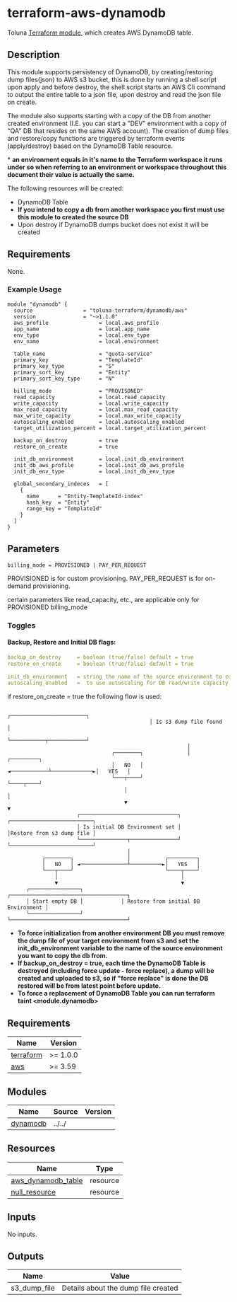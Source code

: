 # terraform-aws-dynamodb
Toluna [Terraform module](https://registry.terraform.io/modules/toluna-terraform/dynamodb/aws/latest), which creates AWS DynamoDB table.

## Description
This module supports persistency of DynamoDB, by creating/restoring dump files(json) to AWS s3 bucket, this is done by running a shell script upon apply and before destroy, the shell script starts an AWS Cli command to output the entire table to a json file, upon destroy and read the json file on create.

The module also supports starting with a copy of the DB from another created environment (I.E. you can start a "DEV" environment with a copy of "QA" DB that resides on the same AWS account).
The creation of dump files and restore/copy functions are triggered by terraform events (apply/destroy) based on the DynamoDB Table resource.

\* **an environment equals in it's name to the Terraform workspace it runs under so when referring to an environment or workspace throughout this document their value is actually the same.**



The following resources will be created:
- DynamoDB Table
- **If you intend to copy a db from another workspace you first must use this module to created the source DB**
- Upon destroy if DynamoDB dumps bucket does not exist it will be created

## Requirements
None.

### Example Usage
```
module "dynamodb" {
  source                = "toluna-terraform/dynamodb/aws"
  version               = "~>1.1.0" 
  aws_profile                = local.aws_profile
  app_name                   = local.app_name
  env_type                   = local.env_type
  env_name                   = local.environment

  table_name                 = "quota-service"
  primary_key                = "TemplateId"
  primary_key_type           = "S"
  primary_sort_key           = "Entity"
  primary_sort_key_type      = "N"

  billing_mode               = "PROVISONED"
  read_capacity              = local.read_capacity
  write_capacity             = local.write_capacity
  max_read_capacity          = local.max_read_capacity
  max_write_capacity         = local.max_write_capacity
  autoscaling_enabled        = local.autoscaling_enabled
  target_utilization_percent = local.target_utilization_percent

  backup_on_destroy          = true
  restore_on_create          = true

  init_db_environment        = local.init_db_environment
  init_db_aws_profile        = local.init_db_aws_profile
  init_db_env_type           = local.init_db_env_type

  global_secondary_indeces   = [
    {
      name      = "Entity-TemplateId-index"
      hash_key  = "Entity"
      range_key = "TemplateId"
    }
  ]
}
```

## Parameters
`billing_mode = PROVISIONED | PAY_PER_REQUEST`

PROVISIONED is for custom provisioning. PAY_PER_REQUEST is for on-demand provisioning. 

certain parameters like read_capacity, etc., are applicable only for PROVISIONED billing_mode

### Toggles
#### Backup, Restore and Initial DB flags:
```yaml
backup_on_destroy     = boolean (true/false) default = true
restore_on_create     = boolean (true/false) default = true

init_db_environment   = string the name of the source environment to copy db from
autoscaling_enabled   =  to use autoscaling for DB read/write capacity 
```

if restore_on_create = true the following flow is used:
```flow
                                             ┌────────────────────────┐
                                             │ Is s3 dump file found  │
                                             └───────────┬────────────┘
                                                         │
                                 ┌────────┐              │              ┌─────────┐
                                 │   NO   │ ◄────────────┴─────────────►│   YES   │
                                 └───┬────┘                             └────┬────┘
                                     │                                       │
                                     ▼                                       ▼
                      ┌───────────────────────────────┐        ┌──────────────────────────┐
                      │ Is initial DB Environment set │        │Restore from s3 dump file │
                      └───────────────┬───────────────┘        └──────────────────────────┘
                                      │
           ┌────────┐                 │           ┌─────────┐
           │   NO   │ ◄───────────────┴──────────►│   YES   │
           └───┬────┘                             └────┬────┘
               │                                       │
               ▼                                       ▼
      ┌────────────────┐            ┌─────────────────────────────────────┐
      │ Start empty DB │            │ Restore from initial DB Environment │
      └────────────────┘            └─────────────────────────────────────┘
```
- **To force initialization from another environment DB you must remove the dump file of your target environment from s3 and set the init_db_environment variable to the name of the source environment you want to copy the db from.**
- **If backup_on_destroy = true, each time the DynamoDB Table is destroyed (including force update - force replace), a dump will be created and uploaded to s3, so if "force replace" is done the DB restored will be from latest point before update.**
- **To force a replacement of DynamoDB Table you can run terraform taint <module.dynamodb>**

## Requirements

| Name | Version |
|------|---------|
| <a name="requirement_terraform"></a> [terraform](#requirement\_terraform) | >= 1.0.0 |
| <a name="requirement_aws"></a> [aws](#requirement\_aws) | >= 3.59 |

## Modules

| Name | Source | Version |
|------|--------|---------|
| <a name="dynamodb"></a> [dynamodb](#module\_dynamodb) | ../../ |  |

## Resources

| Name | Type |
|------|------|
| [aws_dynamodb_table](https://registry.terraform.io/providers/hashicorp/aws/latest/docs/resources/dynamodb_table) | resource |
| [null_resource](https://registry.terraform.io/providers/hashicorp/null/latest/docs/resources/resource) | resource |


## Inputs

No inputs.

## Outputs
| Name | Value |
|------|-------|
| s3_dump_file | Details about the dump file created |
